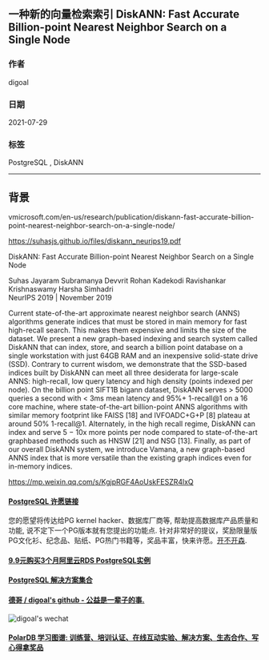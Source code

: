 ## 一种新的向量检索索引 DiskANN: Fast Accurate Billion-point Nearest Neighbor Search on a Single Node     
      
### 作者      
digoal      
      
### 日期      
2021-07-29      
      
### 标签      
PostgreSQL , DiskANN  
      
----      
      
## 背景      
vmicrosoft.com/en-us/research/publication/diskann-fast-accurate-billion-point-nearest-neighbor-search-on-a-single-node/  
  
https://suhasjs.github.io/files/diskann_neurips19.pdf  
  
DiskANN: Fast Accurate Billion-point Nearest Neighbor Search on a Single Node  
  
Suhas Jayaram Subramanya Devvrit Rohan Kadekodi Ravishankar Krishnaswamy Harsha Simhadri  
NeurIPS 2019 | November 2019  
  
  
Current state-of-the-art approximate nearest neighbor search (ANNS) algorithms generate indices that must be stored in main memory for fast high-recall search. This makes them expensive and limits the size of the dataset. We present a new graph-based indexing and search system called DiskANN that can index, store, and search a billion point database on a single workstation with just 64GB RAM and an inexpensive solid-state drive (SSD). Contrary to current wisdom, we demonstrate that the SSD-based indices built by DiskANN can meet all three desiderata for large-scale ANNS: high-recall, low query latency and high density (points indexed per node). On the billion point SIFT1B bigann dataset, DiskANN serves > 5000 queries a second with < 3ms mean latency and 95%+ 1-recall@1 on a 16 core machine, where state-of-the-art billion-point ANNS algorithms with similar memory footprint like FAISS [18] and IVFOADC+G+P [8] plateau at around 50% 1-recall@1. Alternately, in the high recall regime, DiskANN can index and serve 5 − 10x more points per node compared to state-of-the-art graphbased methods such as HNSW [21] and NSG [13]. Finally, as part of our overall DiskANN system, we introduce Vamana, a new graph-based ANNS index that is more versatile than the existing graph indices even for in-memory indices.  
  
  
https://mp.weixin.qq.com/s/KgjpRGF4AoUskFESZR4lxQ  
  
  
  
#### [PostgreSQL 许愿链接](https://github.com/digoal/blog/issues/76 "269ac3d1c492e938c0191101c7238216")
您的愿望将传达给PG kernel hacker、数据库厂商等, 帮助提高数据库产品质量和功能, 说不定下一个PG版本就有您提出的功能点. 针对非常好的提议，奖励限量版PG文化衫、纪念品、贴纸、PG热门书籍等，奖品丰富，快来许愿。[开不开森](https://github.com/digoal/blog/issues/76 "269ac3d1c492e938c0191101c7238216").  
  
  
#### [9.9元购买3个月阿里云RDS PostgreSQL实例](https://www.aliyun.com/database/postgresqlactivity "57258f76c37864c6e6d23383d05714ea")
  
  
#### [PostgreSQL 解决方案集合](https://yq.aliyun.com/topic/118 "40cff096e9ed7122c512b35d8561d9c8")
  
  
#### [德哥 / digoal's github - 公益是一辈子的事.](https://github.com/digoal/blog/blob/master/README.md "22709685feb7cab07d30f30387f0a9ae")
  
  
![digoal's wechat](../pic/digoal_weixin.jpg "f7ad92eeba24523fd47a6e1a0e691b59")
  
  
#### [PolarDB 学习图谱: 训练营、培训认证、在线互动实验、解决方案、生态合作、写心得拿奖品](https://www.aliyun.com/database/openpolardb/activity "8642f60e04ed0c814bf9cb9677976bd4")
  
